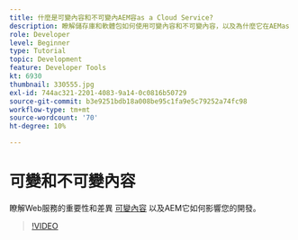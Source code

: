 ```yaml
---
title: 什麼是可變內容和不可變內AEM容as a Cloud Service?
description: 瞭解儲存庫和軟體包如何使用可變內容和不可變內容，以及為什麼它在AEMas a Cloud Service中很重要。
role: Developer
level: Beginner
type: Tutorial
topic: Development
feature: Developer Tools
kt: 6930
thumbnail: 330555.jpg
exl-id: 744ac321-2201-4083-9a14-0c0816b50729
source-git-commit: b3e9251bdb18a008be95c1fa9e5c79252a74fc98
workflow-type: tm+mt
source-wordcount: '70'
ht-degree: 10%

---
```


# 可變和不可變內容

瞭解Web服務的重要性和差異 [可變內容](https://experienceleague.adobe.com/docs/experience-manager-cloud-service/implementing/developing/aem-project-content-package-structure.html) 以及AEM它如何影響您的開發。

>[!VIDEO](https://video.tv.adobe.com/v/330555?quality=12&learn=on)
